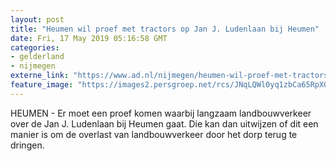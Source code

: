 ```yaml
---
layout: post
title: "Heumen wil proef met tractors op Jan J. Ludenlaan bij Heumen"
date: Fri, 17 May 2019 05:16:58 GMT
categories: 
- gelderland 
- nijmegen 
externe_link: "https://www.ad.nl/nijmegen/heumen-wil-proef-met-tractors-op-jan-j-ludenlaan-bij-heumen~ac25a47b/"
feature_image: "https://images2.persgroep.net/rcs/JNqLQWl0yq1zbCa65RpXQQHx9z0/diocontent/137148758/_fitwidth/400/?appId=21791a8992982cd8da851550a453bd7f&quality=0.7"
---
```


HEUMEN -  Er moet een proef komen waarbij langzaam landbouwverkeer over de Jan J. Ludenlaan bij Heumen gaat. Die kan dan uitwijzen of dit een manier is om de overlast van landbouwverkeer door het dorp terug te dringen.
